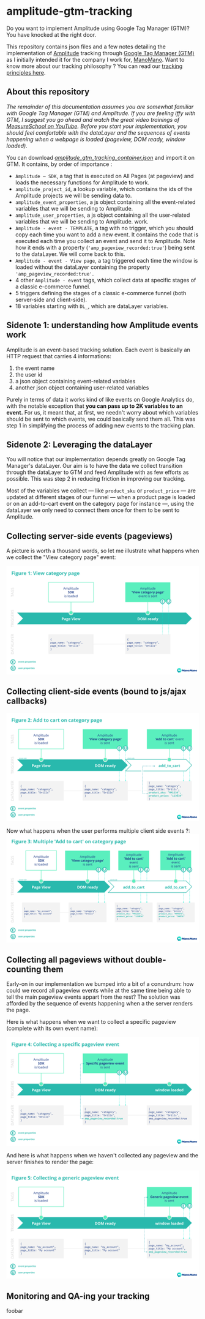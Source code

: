 # amplitude-gtm-tracking

Do you want to implement Amplitude using Google Tag Manager (GTM)? You have knocked at the right door.

This repository contains json files and a few notes detailing the implementation of [Amplitude](https://amplitude.com/)  tracking through [Google Tag Manager (GTM)](https://tagmanager.google.com/) as I initially intended it for the company I work for, [ManoMano](https://www.manomano.fr). Want to know more about our tracking philosophy ? You can read our [tracking principles here](https://github.com/clecai/amplitude-gtm-tracking/blob/master/tracking_principles.md).


## About this repository
*The remainder of this documentation assumes you are somewhat familiar with Google Tag Manager (GTM) and Amplitude. If you are feeling iffy with GTM, I suggest you go ahead and watch the great video trainings of [MeasureSchool on YouTube](https://www.youtube.com/channel/UClgihdkPzNDtuoQy4xDw5mA). 
Before you start your implementation, you should feel comfortable with the dataLayer and the sequences of events happening when a webpage is loaded (pageview, DOM ready, window loaded).*

You can download [*amplitude_gtm_tracking_container.json*](https://github.com/clecai/amplitude-gtm-tracking/blob/master/amplitude_gtm_tracking_container.json) and import it on GTM. It contains, by order of importance :
- `Amplitude — SDK`, a tag that is executed on All Pages (at pageview) and loads the necessary functions for Amplitude to work. 
- `amplitude_project_id`, a lookup variable, which contains the ids of the Amplitude projects we will be sending data to.
- `amplitude_event_properties`, a js object containing all the event-related variables that we will be sending to Amplitude.
- `amplitude_user_properties`, a js object containing all the user-related variables that we will be sending to Amplitude.
work.
- `Amplitude - event - TEMPLATE`, a tag with no trigger, which you should copy each time you want to add a new event. It contains the code that is executed each time you collect an event and send it to Amplitude. Note how it ends with a property (`'amp_pageview_recorded:true'`) being sent to the dataLayer. We will come back to this.
- `Amplitude - event - View page`, a tag triggered each time the window is loaded without the dataLayer containing the property `'amp_pageview_recorded:true'`.
- 4 other `Amplitude - event` tags, which collect data at specific stages of a classic e-commerce funnel.
- 5 triggers defining the stages of a classic e-commerce funnel (both server-side and client-side).
- 18 variables starting with `DL_`, which are dataLayer variables.

## Sidenote 1: understanding how Amplitude events work
Amplitude is an event-based tracking solution. Each event is basically an HTTP request that carries 4 informations: 
1. the event name
2. the user id
3. a json object containing event-related variables
4. another json object containing user-related variables

Purely in terms of data it works kind of like events on Google Analytics do, with the notable exception that **you can pass up to 2K variables to an event.** For us, it meant that, at first, we needn't worry about which variables should be sent to which events, we could basically send them all. This was step 1 in simplifying the process of adding new events to the tracking plan.

## Sidenote 2: Leveraging the dataLayer
You will notice that our implementation depends greatly on Google Tag Manager's dataLayer. Our aim is to have the data we collect transition through the dataLayer to GTM and feed Amplitude with as few efforts as possible. This was step 2 in reducing friction in improving our tracking.

Most of the variables we collect — like `product_sku` or `product_price` — are updated at different stages of our funnel — when a product page is loaded or on an add-to-cart event on the category page for instance —, using the dataLayer we only need to connect them once for them to be sent to Amplitude.

## Collecting server-side events (pageviews)
A picture is worth a thousand words, so let me illustrate what happens when we collect the "View category page" event:

![Amplitude GTM implementation Figure 1](https://github.com/clecai/amplitude-gtm-tracking/blob/master/img/figure1.svg)



## Collecting client-side events (bound to js/ajax callbacks)
![Amplitude GTM implementation Figure 2](https://github.com/clecai/amplitude-gtm-tracking/blob/master/img/figure2.svg)

Now what happens when the user performs multiple client side events ?:
![Amplitude GTM implementation Figure 3](https://github.com/clecai/amplitude-gtm-tracking/blob/master/img/figure3.svg)

## Collecting all pageviews without double-counting them
Early-on in our implementation we bumped into a bit of a conundrum: how could we record all pageview events while at the same time being able to tell the main pageview events appart from the rest? The solution was afforded by the sequence of events happening when a the server renders the page.

Here is what happens when we want to collect a specific pageview (complete with its own event name):

![Amplitude GTM implementation Figure 4](https://github.com/clecai/amplitude-gtm-tracking/blob/master/img/figure4.svg)

And here is what happens when we haven't collected any pageview and the server finishes to render the page:

![Amplitude GTM implementation Figure 5](https://github.com/clecai/amplitude-gtm-tracking/blob/master/img/figure5.svg)

## Monitoring and QA-ing your tracking
foobar

